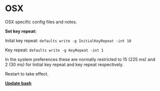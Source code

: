 # OSX

OSX specific config files and notes.

**Set key repeat:**

Inital key repeat: `defaults write -g InitialKeyRepeat -int 10`

Key repeat: `defaults write -g KeyRepeat -int 1`

In the system preferences these are normally restricted to 15 (225 ms) and 2 (30 ms) for Initial key repeat and key repeat respectively.

Restart to take effect.

[**Update bash**](https://itnext.io/upgrading-bash-on-macos-7138bd1066ba)

